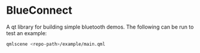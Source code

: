 BlueConnect
===========

A qt library for building simple bluetooth demos.
The following can be run to test an example:
```bash
qmlscene <repo-path>/example/main.qml 
```
